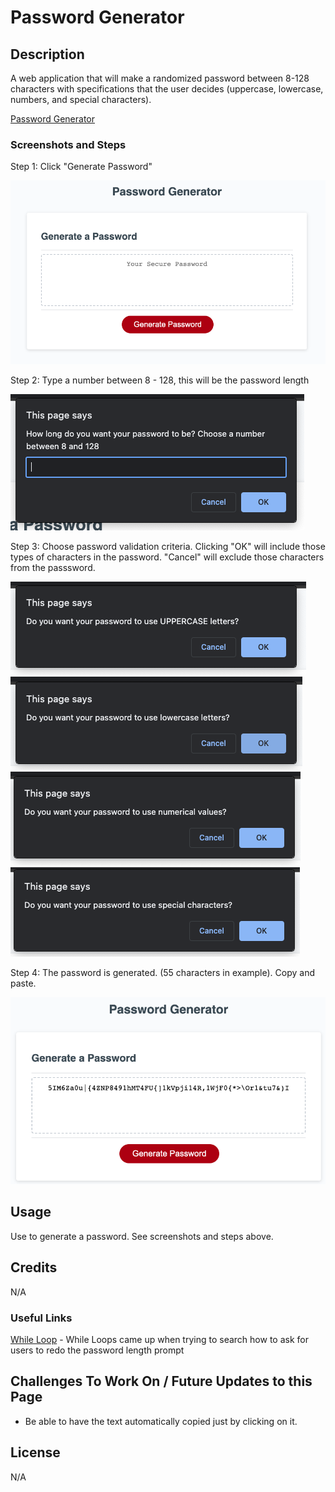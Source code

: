 # Password Generator

## Description
A web application that will make a randomized password between 8-128 characters with specifications that the user decides (uppercase, lowercase, numbers, and special characters).

[Password Generator](https://uwlryoung.github.io/password-generator/)

### Screenshots and Steps
Step 1: Click "Generate Password"

![Password Generator](/assets/pass-generator.png)

Step 2: Type a number between 8 - 128, this will be the password length

![Password Generator](/assets/pass-length.png)

Step 3: Choose password validation criteria. Clicking "OK" will include those types of characters in the password. "Cancel" will exclude those characters from the passsword. 

![Password Generator](/assets/uppercase.png)
![Password Generator](/assets/lowercase.png)
![Password Generator](/assets/numbers.png)
![Password Generator](/assets/special.png)

Step 4: The password is generated. (55 characters in example). Copy and paste. 

![Password Generator](/assets/password.png)


## Usage
Use to generate a password. See screenshots and steps above. 

## Credits
N/A

### Useful Links
[While Loop](https://developer.mozilla.org/en-US/docs/Web/JavaScript/Reference/Statements/while) - While Loops came up when trying to search how to ask for users to redo the password length prompt 

## Challenges To Work On / Future Updates to this Page
- Be able to have the text automatically copied just by clicking on it. 


## License
N/A

